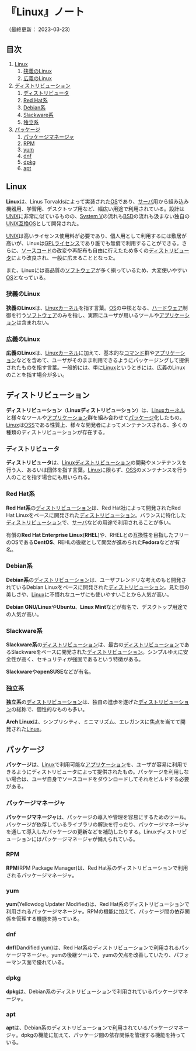 # 『Linux』ノート

（最終更新： 2023-03-23）


## 目次

1. [Linux](#linux)
	1. [狭義のLinux](#狭義のlinux)
	1. [広義のLinux](#広義のlinux)
1. [ディストリビューション](#ディストリビューション)
	1. [ディストリビュータ](#ディストリビュータ)
	1. [Red Hat系](#red-hat系)
	1. [Debian系](#debian系)
	1. [Slackware系](#slackware系)
	1. [独立系](#独立系)
1. [パッケージ](#パッケージ)
	1. [パッケージマネージャ](#パッケージマネージャ)
	1. [RPM](#rpm)
	1. [yum](#yum)
	1. [dnf](#dnf)
	1. [dpkg](#dpkg)
	1. [apt](#apt)


## Linux

**Linux**は、Linus Torvaldsによって実装された[OS](../../../software/_/chapters/operating_system.md#オペレーティングシステム)であり、[サーバ](../../../_/chapters/computer.md#サーバ)用から組み込み機器用、学習用、デスクトップ用など、幅広い用途で利用されている。設計は[UNIX](../../../software/_/chapters/operating_system.md#unix)に非常に似ているものの、[System V](../../../software/_/chapters/operating_system.md#unix)の流れも[BSD](../../../software/_/chapters/operating_system.md#unix)の流れも汲まない独自の[UNIX互換OS](../../../software/_/chapters/operating_system.md#unix)として開発された。

[UNIX](../../../software/_/chapters/operating_system.md#unix)は高いライセンス使用料が必要であり、個人用として利用するには敷居が高いが、Linuxは[GPLライセンス](../../../software/_/chapters/open_source_software.md#gpl)であり誰でも無償で利用することができる。さらに、[ソースコード](../../../../programming/_/chapters/programming.md#ソースコード)の改変や再配布も自由に行えたため多くの[ディストリビュータ](#ディストリビュータ)により改良され、一般に広まることとなった。

また、Linuxには高品質の[ソフトウェア](../../../software/_/chapters/software.md#ソフトウェア)が多く揃っているため、大変使いやすい[OS](../../../software/_/chapters/operating_system.md#オペレーティングシステム)となっている。

### 狭義のLinux

**狭義のLinux**は、[Linux](#linux)[カーネル](../../../software/_/chapters/operating_system.md#カーネル)を指す言葉。[OS](../../../software/_/chapters/operating_system.md#オペレーティングシステム)の中核となる、[ハードウェア](../../../hardware/_/chapters/hardware.md#ハードウェア)制御を行う[ソフトウェア](../../../software/_/chapters/software.md#ソフトウェア)のみを指し、実際にユーザが用いるツールや[アプリケーション](../../../software/_/chapters/#応用ソフトウェア)は含まれない。

### 広義のLinux

**広義のLinux**は、[Linux](#linux)[カーネル](../../../software/_/chapters/operating_system.md#カーネル)に加えて、基本的な[コマンド](./basic_command.md#コマンド)群や[アプリケーション](../../../software/_/chapters/#応用ソフトウェア)などを含めて、ユーザがそのまま利用できるようにパッケージングして提供されたものを指す言葉。一般的には、単に[Linux](#linux)というときには、広義のLinuxのことを指す場合が多い。


## ディストリビューション

**ディストリビューション**（**Linuxディストリビューション**）は、[Linux](#linux)[カーネル](../../../software/_/chapters/operating_system.md#カーネル)と様々なツールや[アプリケーション](../../../software/_/chapters/software.md#応用ソフトウェア)群を組み合わせて[パッケージ](../../../software/_/chapters/package.md#パッケージ)化したもの。[Linux](#linux)は[OSS](../../../software/_/chapters/open_source_software.md#オープンソースソフトウェア)である性質上、様々な開発者によってメンテナンスされる、多くの種類のディストリビューションが存在する。

### ディストリビュータ

**ディストリビュータ**は、[Linuxディストリビューション](#ディストリビューション)の開発やメンテナンスを行う人、あるいは団体を指す言葉。[Linux](#linux)に限らず、[OSS](../../../software/_/chapters/open_source_software.md#オープンソースソフトウェア)のメンテナンスを行う人のことを指す場合にも用いられる。

### Red Hat系

**Red Hat系**の[ディストリビューション](#ディストリビューション)は、Red Hat社によって開発されたRed Hat Linuxをベースに開発された[ディストリビューション](#ディストリビューション)。バランスに特化した[ディストリビューション](#ディストリビューション)で、[サーバ](../../../_/chapters/computer.md#サーバ)などの用途で利用されることが多い。

有償の**Red Hat Enterprise Linux**(**RHEL**)や、RHELとの互換性を目指したフリーのOSである**CentOS**、REHLの後継として開発が進められた**Fedora**などが有名。

### Debian系

**Debian系**の[ディストリビューション](#ディストリビューション)は、ユーザフレンドリな考えのもと開発されているDebian Linuxをベースに開発された[ディストリビューション](#ディストリビューション)。見た目の美しさや、[Linux](#linux)に不慣れなユーザにも使いやすいことから人気が高い。

**Debian GNU/Linux**や**Ubuntu**、**Linux Mint**などが有名で、デスクトップ用途での人気が高い。

### Slackware系

**Slackware系**の[ディストリビューション](#ディスとリビューション)は、最古の[ディストリビューション](#ディストリビューション)であるSlackwareをベースに開発された[ディストリビューション](#ディストリビューション)。シンプルゆえに安全性が高く、セキュリティが強固であるという特徴がある。

**Slackware**や**openSUSE**などが有名。

### 独立系

**独立系**の[ディストリビューション](#ディストリビューション)は、独自の進歩を遂げた[ディストリビューション](#ディストリビューション)の総称で、個性的なものも多い。

**Arch Linux**は、シンプリシティ、ミニマリズム、エレガンスに焦点を当てて開発された[Linux](#linux)。


## パッケージ

**パッケージ**は、[Linux](#linux)で利用可能な[アプリケーション](../../../software/_/chapters/software.md#応用ソフトウェア)を、ユーザが容易に利用できるようにディストリビュータによって提供されたもの。パッケージを利用しない場合は、ユーザ自身でソースコードをダウンロードしてそれをビルドする必要がある。

### パッケージマネージャ

**パッケージマネージャ**は、パッケージの導入や管理を容易にするためのツール。パッケージが依存しているライブラリの解決を行ったり、パッケージマネージャを通して導入したパッケージの更新などを補助したりする。Linuxディストリビューションにはパッケージマネージャが備えられている。

### RPM

**RPM**(RPM Package Manager)は、Red Hat系のディストリビューションで利用されるパッケージマネージャ。

### yum

**yum**(Yellowdog Updater Modified)は、Red Hat系のディストリビューションで利用されるパッケージマネージャ。RPMの機能に加えて、パッケージ間の依存関係を管理する機能を持っている。

### dnf

**dnf**(Dandified yum)は、Red Hat系のディストリビューションで利用されるパッケージマネージャ。yumの後継ツールで、yumの欠点を改善していたり、パフォーマンス面で優れている。

### dpkg

**dpkg**は、Debian系のディストリビューションで利用されているパッケージマネージャ。

### apt

**apt**は、Debian系のディストリビューションで利用されているパッケージマネージャ。dpkgの機能に加えて、パッケージ間の依存関係を管理する機能を持っている。

